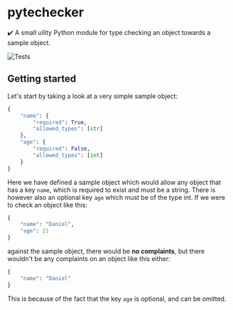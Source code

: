 # pytechecker
✔️ A small uility Python module for type checking an object towards a sample object.

![Tests](https://github.com/dcronqvist/pytechecker/workflows/Tests/badge.svg?branch=main)

## Getting started

Let's start by taking a look at a very simple sample object:

```python
{
    "name": {
        "required": True,
        "allowed_types": [str]
    },
    "age": {
        "required": False,
        "allowed_types": [int]
    }
}
```
Here we have defined a sample object which would allow any object that has a key `name`, which is required to exist and must be a string. There is however also an optional key `age` which must be of the type int. If we were to check an object like this:

```python
{
    "name": "Daniel",
    "age": 21
}
```
against the sample object, there would be **no complaints**, but there wouldn't be any complaints on an object like this either:

```python
{
    "name": "Daniel"
}
```
This is because of the fact that the key `age` is optional, and can be omitted.
